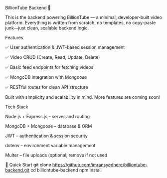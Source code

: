 ﻿BillionTube Backend 🚀

This is the backend powering BillionTube — a minimal, developer-built video platform.
Everything is written from scratch, no templates, no copy-paste junk—just clean, scalable backend logic.

Features

✅ User authentication & JWT-based session management

✅ Video CRUD (Create, Read, Update, Delete)

✅ Basic feed endpoints for fetching videos

✅ MongoDB integration with Mongoose

✅ RESTful routes for clean API structure

Built with simplicity and scalability in mind. More features are coming soon!

Tech Stack

Node.js + Express.js – server and routing

MongoDB + Mongoose – database & ORM

JWT – authentication & session security

dotenv – environment variable management

Multer – file uploads (optional; remove if not used

🚀 Quick Start
git clone https://github.com/imransyedhere/billiontube-backend.git
cd billiontube-backend
npm install

